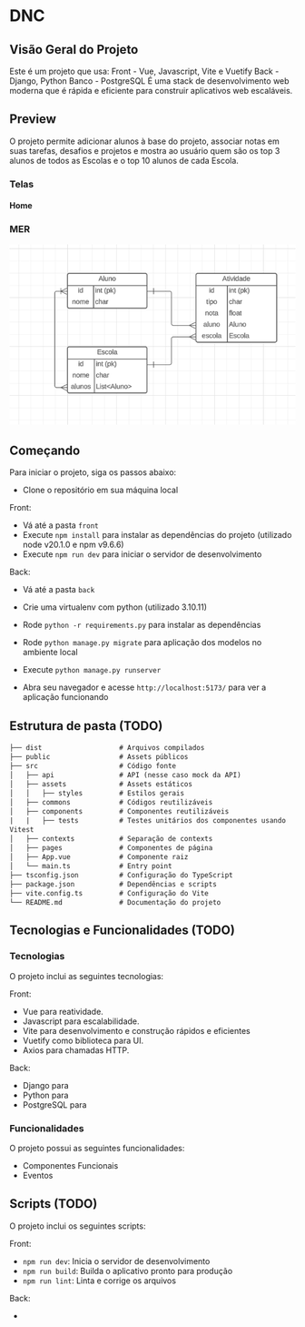 # DNC

## Visão Geral do Projeto

Este é um projeto que usa:
Front - Vue, Javascript, Vite e Vuetify
Back - Django, Python
Banco - PostgreSQL
É uma stack de desenvolvimento web moderna que é rápida e eficiente para construir aplicativos web escaláveis.

## Preview

O projeto permite adicionar alunos à base do projeto, associar notas em suas tarefas, desafios e projetos e mostra ao usuário quem são os top 3 alunos de todos as Escolas e o top 10 alunos de cada Escola.

### Telas

#### Home

### MER

![MER](image.png)

## Começando

Para iniciar o projeto, siga os passos abaixo:

- Clone o repositório em sua máquina local

Front:

- Vá até a pasta `front`
- Execute `npm install` para instalar as dependências do projeto (utilizado node v20.1.0 e npm v9.6.6)
- Execute `npm run dev` para iniciar o servidor de desenvolvimento

Back:

- Vá até a pasta `back`
- Crie uma virtualenv com python (utilizado 3.10.11)
- Rode `python -r requirements.py` para instalar as dependências
- Rode `python manage.py migrate` para aplicação dos modelos no ambiente local
- Execute `python manage.py runserver`

- Abra seu navegador e acesse `http://localhost:5173/` para ver a aplicação funcionando

## Estrutura de pasta (TODO)

```
├── dist                   # Arquivos compilados
├── public                 # Assets públicos
├── src                    # Código fonte
│   ├── api                # API (nesse caso mock da API)
│   ├── assets             # Assets estáticos
│   │   ├── styles         # Estilos gerais
│   ├── commons            # Códigos reutilizáveis
│   ├── components         # Componentes reutilizáveis
|   |   ├── tests          # Testes unitários dos componentes usando Vitest
│   ├── contexts           # Separação de contexts
│   ├── pages              # Componentes de página
│   ├── App.vue            # Componente raiz
│   └── main.ts            # Entry point
├── tsconfig.json          # Configuração do TypeScript
├── package.json           # Dependências e scripts
├── vite.config.ts         # Configuração do Vite
└── README.md              # Documentação do projeto
```

## Tecnologias e Funcionalidades (TODO)

### Tecnologias

O projeto inclui as seguintes tecnologias:

Front:

- Vue para reatividade.
- Javascript para escalabilidade.
- Vite para desenvolvimento e construção rápidos e eficientes
- Vuetify como biblioteca para UI.
- Axios para chamadas HTTP.

Back:

- Django para
- Python para
- PostgreSQL para

### Funcionalidades

O projeto possui as seguintes funcionalidades:

- Componentes Funcionais
- Eventos

## Scripts (TODO)

O projeto inclui os seguintes scripts:

Front:

- `npm run dev`: Inicia o servidor de desenvolvimento
- `npm run build`: Builda o aplicativo pronto para produção
- `npm run lint`: Linta e corrige os arquivos

Back:

-
